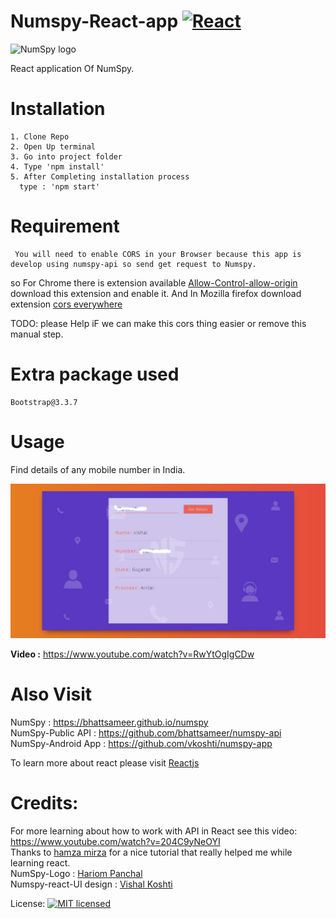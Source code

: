 # Numspy-React-app [![React](https://img.shields.io/badge/Made%20with-React-blue.svg)](https://reactjs.org/) 

<img src="https://github.com/bhattsameer/numspy/blob/master/logo.png" alt="NumSpy logo" width="150px" height="150px"/>

React application Of NumSpy.

# Installation
```
1. Clone Repo
2. Open Up terminal
3. Go into project folder
4. Type 'npm install'
5. After Completing installation process
  type : 'npm start'
```

# Requirement
```
 You will need to enable CORS in your Browser because this app is develop using numspy-api so send get request to Numspy.
```
so For Chrome there is extension available [Allow-Control-allow-origin](https://chrome.google.com/webstore/detail/allow-control-allow-origi/nlfbmbojpeacfghkpbjhddihlkkiljbi) </br>
download this extension and enable it.
And In Mozilla firefox download extension [cors everywhere](https://addons.mozilla.org/en-US/firefox/addon/cors-everywhere/)

TODO: please Help iF we can make this cors thing easier or remove this manual step.

# Extra package used
```
Bootstrap@3.3.7
```

# Usage

Find details of any mobile number in India.

![ScreenShot](https://github.com/bhattsameer/numspy-react-app/blob/master/ScreenShots/1.jpg)

<b>Video :</b> https://www.youtube.com/watch?v=RwYtOgIgCDw

# Also Visit

NumSpy : https://bhattsameer.github.io/numspy </br>
NumSpy-Public API  : https://github.com/bhattsameer/numspy-api </br>
NumSpy-Android App : https://github.com/vkoshti/numspy-app </br>

To learn more about react please visit [Reactjs](https://reactjs.org/)

# Credits:

For more learning about how to work with API in React see this video: https://www.youtube.com/watch?v=204C9yNeOYI </br>
Thanks to [hamza mirza](https://github.com/hamza-mirza) for a nice tutorial that really helped me while learning react. </br>
NumSpy-Logo : [Hariom Panchal](https://github.com/Hariompanchal)<br/>
Numspy-react-UI design : [Vishal Koshti](https://github.com/vkoshti)


License: [![MIT licensed](https://img.shields.io/badge/license-MIT-blue.svg)](https://raw.githubusercontent.com/vkoshti/NumSpy/master/LICENSE)
